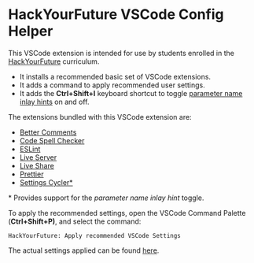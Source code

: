 # HackYourFuture VSCode Config Helper

This VSCode extension is intended for use by students enrolled in the [HackYourFuture](https://www.hackyourfuture.net/) curriculum.

- It installs a recommended basic set of VSCode extensions.
- It adds a command to apply recommended user settings.
- It adds the **Ctrl+Shift+I** keyboard shortcut to toggle [parameter name inlay hints](https://code.visualstudio.com/updates/v1_60#_inlay-hints-for-javascript-and-typescript) on and off.

The extensions bundled with this VSCode extension are:

- [Better Comments](https://marketplace.visualstudio.com/items?itemName=aaron-bond.better-comments)
- [Code Spell Checker](https://marketplace.visualstudio.com/items?itemName=streetsidesoftware.code-spell-checker)
- [ESLint](https://marketplace.visualstudio.com/items?itemName=dbaeumer.vscode-eslint)
- [Live Server](https://marketplace.visualstudio.com/items?itemName=hoovercj.vscode-settings-cycler)
- [Live Share](https://marketplace.visualstudio.com/items?itemName=MS-vsliveshare.vsliveshare)
- [Prettier](https://marketplace.visualstudio.com/items?itemName=esbenp.prettier-vscode)
- [Settings Cycler\*](https://marketplace.visualstudio.com/items?itemName=hoovercj.vscode-settings-cycler)

\* Provides support for the _parameter name inlay hint_ toggle.

To apply the recommended settings, open the VSCode Command Palette (**Ctrl+Shift+P)**, and select the command:

```text
HackYourFuture: Apply recommended VSCode Settings
```

The actual settings applied can be found [here](https://github.com/remarcmij/hyf-vscode-config/blob/main/data/user-settings.json).
